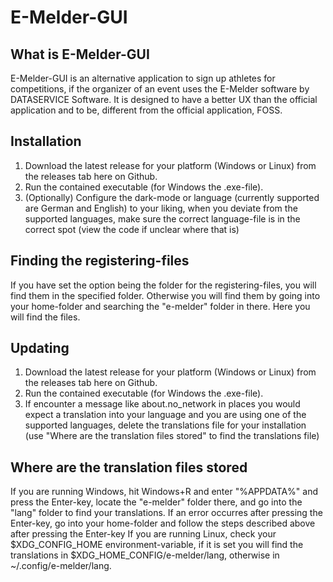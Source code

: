 # E-Melder-GUI
## What is E-Melder-GUI
E-Melder-GUI is an alternative application to sign up athletes for competitions, if the organizer of an event uses the E-Melder software by DATASERVICE Software.
It is designed to have a better UX than the official application and to be, different from the official application, FOSS.

## Installation
1. Download the latest release for your platform (Windows or Linux) from the releases tab here on Github.
2. Run the contained executable (for Windows the .exe-file).
3. (Optionally) Configure the dark-mode or language (currently supported are German and English) to your liking, when you deviate from the supported languages, make sure the correct language-file is in the correct spot (view the code if unclear where that is)

## Finding the registering-files
If you have set the option being the folder for the registering-files, you will find them in the specified folder. Otherwise you will find them by going into your home-folder and searching the "e-melder" folder in there. Here you will find the files.

## Updating
1. Download the latest release for your platform (Windows or Linux) from the releases tab here on Github.
2. Run the contained executable (for Windows the .exe-file).
3. If encounter a message like about.no_network in places you would expect a translation into your language and you are using one of the supported languages, delete the translations file for your installation (use "Where are the translation files stored" to find the translations file)

## Where are the translation files stored
If you are running Windows, hit Windows+R and enter "%APPDATA%" and press the Enter-key, locate the "e-melder" folder there, and go into the "lang" folder to find your translations.
If an error occurres after pressing the Enter-key, go into your home-folder and follow the steps described above after pressing the Enter-key
If you are running Linux, check your $XDG_CONFIG_HOME environment-variable, if it is set you will find the translations in $XDG_HOME_CONFIG/e-melder/lang, otherwise in ~/.config/e-melder/lang.
